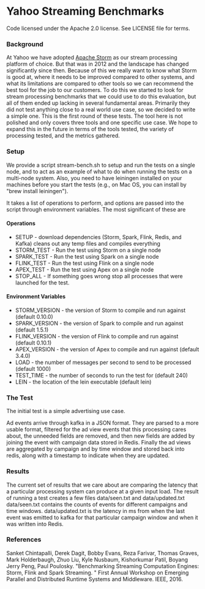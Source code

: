 <!--
 Copyright 2015, Yahoo Inc.
 Licensed under the terms of the Apache License 2.0. Please see LICENSE file in the project root for terms.
-->
# Yahoo Streaming Benchmarks 

Code licensed under the Apache 2.0 license. See LICENSE file for terms.

### Background
At Yahoo we have adopted [Apache Storm](https://storm.apache.org) as our stream processing platform of choice.  But that was in 2012 and the landscape has changed significantly since then. Because of this we really want to know what Storm is good at, where it needs to be improved compared to other systems, and what its limitations are compared to other tools so we can recommend the best tool for the job to our customers.  To do this we started to look for stream processing benchmarks that we could use to do this evaluation, but all of them ended up lacking in several fundamental areas.  Primarily they did not test anything close to a real world use case, so we decided to write a simple one.  This is the first round of these tests.  The tool here is not polished and only covers three tools and one specific use case.  We hope to expand this in the future in terms of the tools tested, the variety of processing tested, and the metrics gathered.

### Setup
We provide a script stream-bench.sh to setup and run the tests on a single node, and to act as an example of what to do when running the tests on a multi-node system. Also, you need to have leiningen installed on your machines before you start the tests (e.g., on Mac OS, you can install by "brew install leiningen").

It takes a list of operations to perform, and options are passed into the script through environment variables. The most significant of these are

#### Operations
   * SETUP - download dependencies (Storm, Spark, Flink, Redis, and Kafka) cleans out any temp files and compiles everything
   * STORM_TEST - Run the test using Storm on a single node
   * SPARK_TEST - Run the test using Spark on a single node
   * FLINK_TEST - Run the test using Flink on a single node
   * APEX_TEST  - Run the test using Apex on a single node
   * STOP_ALL - If something goes wrong stop all processes that were launched for the test.

#### Environment Variables
   * STORM_VERSION - the version of Storm to compile and run against (default 0.10.0)
   * SPARK_VERSION - the version of Spark to compile and run against (default 1.5.1)
   * FLINK_VERSION - the version of Flink to compile and run against (default 0.10.1)
   * APEX_VERSION - the version of Apex to compile and run against (default 3.4.0)
   * LOAD - the number of messages per second to send to be processed (default 1000)
   * TEST_TIME - the number of seconds to run the test for (default 240)
   * LEIN - the location of the lein executable (default lein)

### The Test
The initial test is a simple advertising use case.

Ad events arrive through kafka in a JSON format.  They are parsed to a more usable format, filtered for the ad view events that this processing cares about, the unneeded fields are removed, and then new fields are added by joining the event with campaign data stored in Redis.  Finally the ad views are aggregated by campaign and by time window and stored back into redis, along with a timestamp to indicate when they are updated.


### Results
The current set of results that we care about are comparing the latency that a particular processing system can produce at a given input load.
The result of running a test creates a few files data/seen.txt and data/updated.txt  data/seen.txt contains the counts of events for different campaigns and time windows.  data/updated.txt is the latency in ms from when the last event was emitted to kafka for that particular campaign window and when it was written into Redis.

### References
Sanket Chintapalli, Derek Dagit, Bobby Evans, Reza Farivar, Thomas Graves, Mark Holderbaugh, Zhuo Liu, Kyle Nusbaum, Kishorkumar Patil, Boyang Jerry Peng, Paul Poulosky.
"Benchmarking Streaming Computation Engines: Storm, Flink and Spark Streaming. " 
First Annual Workshop on Emerging Parallel and Distributed Runtime Systems and Middleware. IEEE, 2016.

